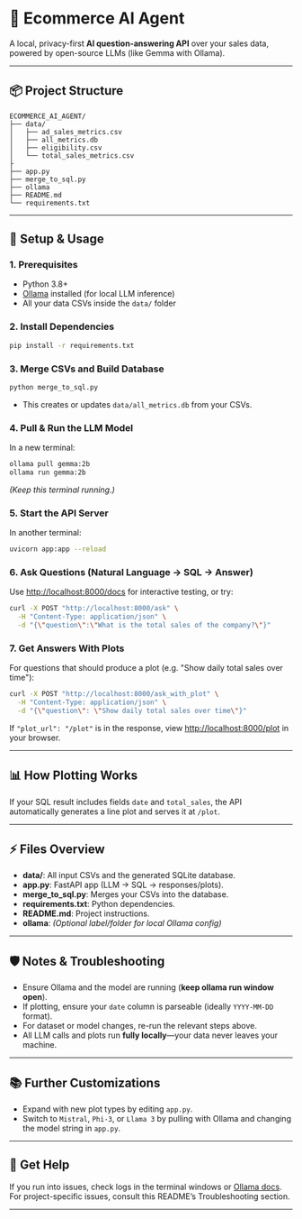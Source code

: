 # 🛒 Ecommerce AI Agent

A local, privacy-first **AI question-answering API** over your sales data, powered by open-source LLMs (like Gemma with Ollama).

---

## 📦 Project Structure

```
ECOMMERCE_AI_AGENT/
├── data/
│   ├── ad_sales_metrics.csv
│   ├── all_metrics.db
│   ├── eligibility.csv
│   └── total_sales_metrics.csv
├
├── app.py
├── merge_to_sql.py
├── ollama
├── README.md
└── requirements.txt
```

---

## 🚀 Setup & Usage

### 1. Prerequisites

- Python 3.8+
- [Ollama](https://ollama.com/) installed (for local LLM inference)
- All your data CSVs inside the `data/` folder

### 2. Install Dependencies

```bash
pip install -r requirements.txt
```

### 3. Merge CSVs and Build Database

```bash
python merge_to_sql.py
```
- This creates or updates `data/all_metrics.db` from your CSVs.

### 4. Pull & Run the LLM Model

In a new terminal:

```bash
ollama pull gemma:2b
ollama run gemma:2b
```
_(Keep this terminal running.)_

### 5. Start the API Server

In another terminal:

```bash
uvicorn app:app --reload
```

### 6. Ask Questions (Natural Language → SQL → Answer)

Use [http://localhost:8000/docs](http://localhost:8000/docs) for interactive testing, or try:

```bash
curl -X POST "http://localhost:8000/ask" \
  -H "Content-Type: application/json" \
  -d "{\"question\":\"What is the total sales of the company?\"}"
```

### 7. Get Answers With Plots

For questions that should produce a plot (e.g. "Show daily total sales over time"):

```bash
curl -X POST "http://localhost:8000/ask_with_plot" \
  -H "Content-Type: application/json" \
  -d "{\"question\": \"Show daily total sales over time\"}"
```

If `"plot_url": "/plot"` is in the response, view [http://localhost:8000/plot](http://localhost:8000/plot) in your browser.

---

## 📊 How Plotting Works

If your SQL result includes fields `date` and `total_sales`, the API automatically generates a line plot and serves it at `/plot`.

---

## ⚡ Files Overview

- **data/**: All input CSVs and the generated SQLite database.
- **app.py**: FastAPI app (LLM → SQL → responses/plots).
- **merge_to_sql.py**: Merges your CSVs into the database.
- **requirements.txt**: Python dependencies.
- **README.md**: Project instructions.
- **ollama**: _(Optional label/folder for local Ollama config)_

---

## 🛡️ Notes & Troubleshooting

- Ensure Ollama and the model are running (**keep ollama run window open**).
- If plotting, ensure your `date` column is parseable (ideally `YYYY-MM-DD` format).
- For dataset or model changes, re-run the relevant steps above.
- All LLM calls and plots run **fully locally**—your data never leaves your machine.

---

## 📚 Further Customizations

- Expand with new plot types by editing `app.py`.
- Switch to `Mistral`, `Phi-3`, or `Llama 3` by pulling with Ollama and changing the model string in `app.py`.

---

## 🤖 Get Help

If you run into issues, check logs in the terminal windows or [Ollama docs](https://ollama.com/). For project-specific issues, consult this README’s Troubleshooting section.

---
